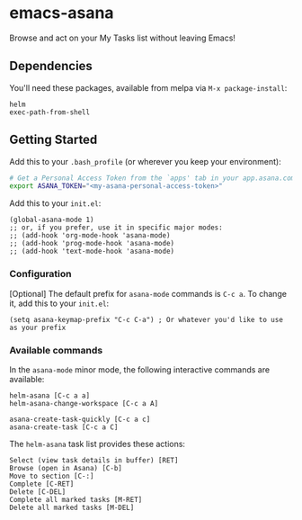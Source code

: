 # emacs-asana

Browse and act on your My Tasks list without leaving Emacs!

## Dependencies

You'll need these packages, available from melpa via `M-x package-install`:
```
helm
exec-path-from-shell
```

## Getting Started

Add this to your `.bash_profile` (or wherever you keep your environment):

```bash
# Get a Personal Access Token from the `apps' tab in your app.asana.com profile settings.
export ASANA_TOKEN="<my-asana-personal-access-token>" 
```

Add this to your `init.el`:
```elisp
(global-asana-mode 1)
;; or, if you prefer, use it in specific major modes:
;; (add-hook 'org-mode-hook 'asana-mode)
;; (add-hook 'prog-mode-hook 'asana-mode)
;; (add-hook 'text-mode-hook 'asana-mode)
```

### Configuration

[Optional] The default prefix for `asana-mode` commands is `C-c a`. To change it, add this to your `init.el`:
```elisp
(setq asana-keymap-prefix "C-c C-a") ; Or whatever you'd like to use as your prefix
```

### Available commands

In the `asana-mode` minor mode, the following interactive commands are available:

```elisp
helm-asana [C-c a a]
helm-asana-change-workspace [C-c a A]

asana-create-task-quickly [C-c a c]
asana-create-task [C-c a C]
```

The `helm-asana` task list provides these actions:
```
Select (view task details in buffer) [RET]
Browse (open in Asana) [C-b]
Move to section [C-:]
Complete [C-RET]
Delete [C-DEL]
Complete all marked tasks [M-RET]
Delete all marked tasks [M-DEL]
```
